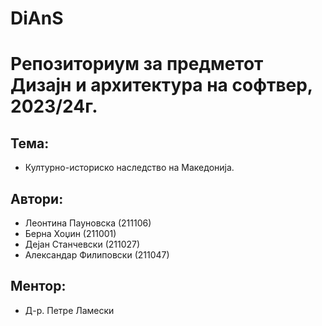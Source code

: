 # DiAnS

# Репозиториум за предметот Дизајн и архитектура на софтвер, 2023/24г.

## **Тема:**

* Културно-историско наследство на Македонија.

## **Автори:**

* Леонтина Пауновска (211106)
* Берна Хоџин (211001)
* Дејан Станчевски (211027)
* Александар Филиповски (211047)

## **Ментор:**

* Д-р. Петре Ламески
